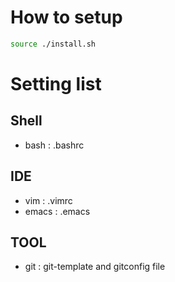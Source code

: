 # How to setup
```sh
source ./install.sh
```

# Setting list
## Shell
* bash : .bashrc

## IDE
* vim : .vimrc
* emacs : .emacs

## TOOL
* git : git-template and gitconfig file
